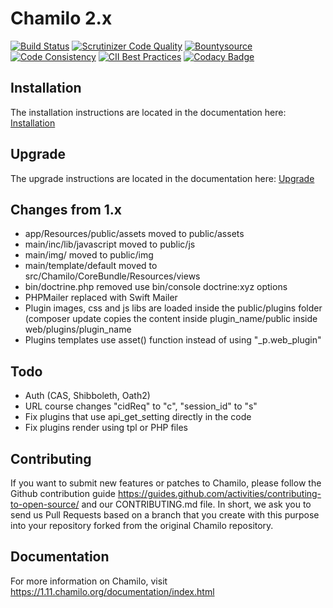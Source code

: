 # Chamilo 2.x

[![Build Status](https://travis-ci.org/chamilo/chamilo-lms.svg?branch=master)](https://travis-ci.org/chamilo/chamilo-lms)
[![Scrutinizer Code Quality](https://scrutinizer-ci.com/g/chamilo/chamilo-lms/badges/quality-score.png?b=master)](https://scrutinizer-ci.com/g/chamilo/chamilo-lms/?branch=master)
[![Bountysource](https://www.bountysource.com/badge/team?team_id=12439&style=raised)](https://www.bountysource.com/teams/chamilo?utm_source=chamilo&utm_medium=shield&utm_campaign=raised)
[![Code Consistency](https://squizlabs.github.io/PHP_CodeSniffer/analysis/chamilo/chamilo-lms/grade.svg)](http://squizlabs.github.io/PHP_CodeSniffer/analysis/chamilo/chamilo-lms/)
[![CII Best Practices](https://bestpractices.coreinfrastructure.org/projects/166/badge)](https://bestpractices.coreinfrastructure.org/projects/166)
[![Codacy Badge](https://api.codacy.com/project/badge/Grade/88e934aab2f34bb7a0397a6f62b078b2)](https://www.codacy.com/app/chamilo/chamilo-lms?utm_source=github.com&utm_medium=referral&utm_content=chamilo/chamilo-lms&utm_campaign=badger)

## Installation

The installation instructions are located in the documentation here:
[Installation](documentation/installation_guide.html)

## Upgrade
The upgrade instructions are located in the documentation here:
 [Upgrade](app/Resources/docs/upgrade.md)

## Changes from 1.x

* app/Resources/public/assets moved to public/assets
* main/inc/lib/javascript moved to public/js
* main/img/ moved to public/img
* main/template/default moved to src/Chamilo/CoreBundle/Resources/views
* bin/doctrine.php removed use bin/console doctrine:xyz options
* PHPMailer replaced with Swift Mailer
* Plugin images, css and js libs are loaded inside the public/plugins folder
  (composer update copies the content inside plugin_name/public inside web/plugins/plugin_name
* Plugins templates use asset() function instead of using "_p.web_plugin"

## Todo
* Auth (CAS, Shibboleth, Oath2)
* URL course changes "cidReq" to "c", "session_id" to "s"
* Fix plugins that use api_get_setting directly in the code
* Fix plugins render using tpl or PHP files

## Contributing

If you want to submit new features or patches to Chamilo, please follow the
Github contribution guide https://guides.github.com/activities/contributing-to-open-source/
and our CONTRIBUTING.md file.
In short, we ask you to send us Pull Requests based on a branch that you create
with this purpose into your repository forked from the original Chamilo repository.

## Documentation

For more information on Chamilo, visit https://1.11.chamilo.org/documentation/index.html
